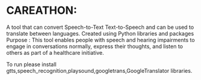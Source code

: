 # CAREATHON:
A tool that can convert 
Speech-to-Text
Text-to-Speech and can be used to translate between languages.
Created using Python libraries and packages
Purpose : 
This tool enables people with speech and hearing impairments to engage in conversations normally, express their thoughts, and listen to others as part of a healthcare initiative.   

To run please install gtts,speech_recognition,playsound,googletrans,GoogleTranslator libraries.
